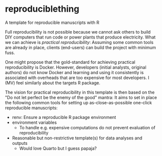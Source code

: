 # reproduciblething

A template for reproducible manuscripts with R

Full reproducibility is not possible because we cannot ask others to build DIY computers that run code or power plants that produce electricity. What we can achieve is *practical reproducibility*: Assuming some common tools are already in place, clients (end-users) can build the project with minimum fuss.

One might propose that the gold-standard for achieving practical reproducibility is Docker. However, developers (initial analysts, original authors) do not know Docker and learning and using it consistently is associated with overheads that are too expensive for most developers. I (MV) feel similarly about the targets R package.

The vision for practical reproducibility in this template is then based on the "Do not let perfect be the enemy of the good" mantra: It aims to set in place the following common tools for setting up as-close-as-possible one-click reproducible manuscripts:

- renv: Ensure a reproducible R package environment
- environment variables
  - To handle e.g. expensive computations do not prevent evaluation of reproducibility
- Reasonable but non-restrictive template(s) for data analyses and outputs
  - Would love Quarto but I guess papaja?
